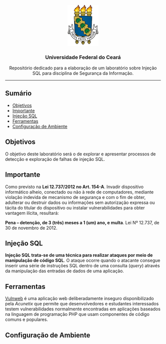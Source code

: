 <p align="center">
    <img src="img/brasao.png" alt="brasao da universidade federal do ceará." width="100px">
</p>

<h3 align="center">Universidade Federal do Ceará</h3>

<p align="center">Repositório dedicado para a elaboração de um laboratório sobre Injeção SQL para disciplina de Segurança da Informação.</p> 

---

## Sumário

- [Objetivos](#objetivos)
- [Importante](#importante)
- [Injeção SQL](#injeção-sql)
- [Ferramentas](#ferramentas)
- [Configuração de Ambiente](#configuração-de-ambiente)

## Objetivos

O objetivo deste laboratório será o de explorar e apresentar processos de detecção e exploração de falhas de injeção SQL.

## Importante

Como previsto na **Lei 12.737/2012 no Art. 154-A**.  Invadir dispositivo informático alheio, conectado ou não à rede de computadores, mediante violação indevida de mecanismo de segurança e com o fim de obter, adulterar ou destruir dados ou informações sem autorização expressa ou tácita do titular do dispositivo ou instalar vulnerabilidades para obter vantagem ilícita, resultará:

**Pena – detenção, de 3 (três) meses a 1 (um) ano, e multa**.
Lei Nº 12.737, de 30 de novembro de 2012.

## Injeção SQL

**Injeção SQL trata-se de uma técnica para realizar ataques por meio de manipulação de código SQL**. O ataque ocorre quando o atacante consegue inserir uma série de instruções SQL dentro de uma consulta (*query*) através da manipulação das entradas de dados de uma aplicação.

## Ferramentas

[Vulnweb](http://testphp.vulnweb.com/) é uma aplicação web deliberadamente inseguro disponibilizado pela *Acunetix* que permite que desenvolvedores e estudantes interessados testem vulnerabilidades normalmente encontradas em aplicações baseados na linguagem de programação PHP que usam componentes de código comuns e populares. 

<!-- Devido a isso ele será utilizado neste laboratório como objeto de estudo para a prática de *pentest*.  -->

## Configuração de Ambiente
